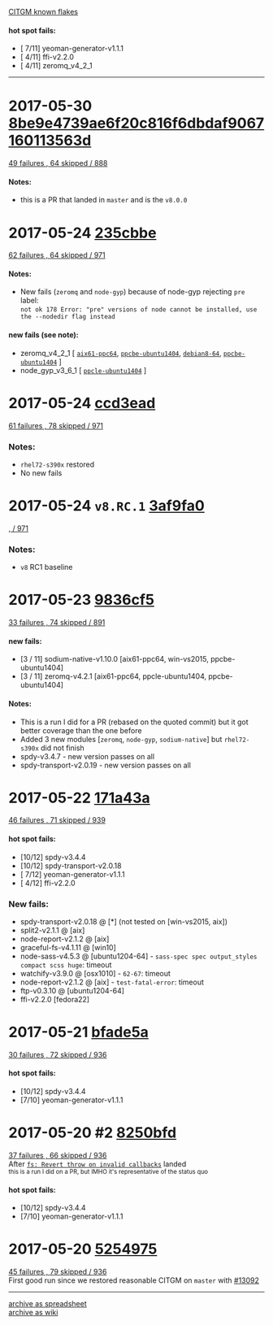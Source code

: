 [CITGM known flakes](https://github.com/nodejs/node/wiki/CITGM-know-flakes)

#### hot spot fails:
  * [ 7/11] yeoman-generator-v1.1.1
  * [ 4/11] ffi-v2.2.0
  * [ 4/11] zeromq_v4_2_1

---
# 2017-05-30 [8be9e4739ae6f20c816f6dbdaf9067160113563d](https://github.com/nodejs/node/commit/235cbbe4d8087ebd62dd9271a4d585458ffed45a)
  [49 failures , 64 skipped / 888](https://ci.nodejs.org/view/Node.js-citgm/job/citgm-smoker/847/testReport/)
  #### Notes:
  * this is a PR that landed in `master` and is the `v8.0.0`

# 2017-05-24 [235cbbe](https://github.com/nodejs/node/commit/235cbbe4d8087ebd62dd9271a4d585458ffed45a)
  [62 failures , 64 skipped / 971](https://ci.nodejs.org/view/Node.js-citgm/job/citgm-smoker/828/testReport/)
  #### Notes:
  * New fails (`zeromq` and `node-gyp`) because of node-gyp rejecting `pre` label:  
  `not ok 178 Error: "pre" versions of node cannot be installed, use the --nodedir flag instead`
  #### new fails (see note):
  * zeromq_v4_2_1 [ [`aix61-ppc64`](https://ci.nodejs.org/view/Node.js-citgm/job/citgm-smoker/828/nodes=aix61-ppc64/testReport/(root)/citgm/zeromq_v4_2_1/), [`ppcbe-ubuntu1404`](https://ci.nodejs.org/view/Node.js-citgm/job/citgm-smoker/828/nodes=ppcle-ubuntu1404/testReport/(root)/citgm/zeromq_v4_2_1/), [`debian8-64`](https://ci.nodejs.org/view/Node.js-citgm/job/citgm-smoker/828/nodes=debian8-64/testReport/(root)/citgm/zeromq_v4_2_1/), [`ppcbe-ubuntu1404`](https://ci.nodejs.org/view/Node.js-citgm/job/citgm-smoker/828/nodes=ppcbe-ubuntu1404/testReport/(root)/citgm/zeromq_v4_2_1/) ]
  * node_gyp_v3_6_1 [ [`ppcle-ubuntu1404`](https://ci.nodejs.org/view/Node.js-citgm/job/citgm-smoker/828/nodes=ppcle-ubuntu1404/testReport/(root)/citgm/node_gyp_v3_6_1/) ]

# 2017-05-24 [ccd3ead](https://github.com/nodejs/node/commit/ccd3eadbd7dae3a23d43bf490fa9d3019324370e)
  [61 failures , 78 skipped / 971](https://ci.nodejs.org/view/Node.js-citgm/job/citgm-smoker/826/testReport/)
  ### Notes:
  * `rhel72-s390x` restored
  * No new fails

# 2017-05-24 `v8.RC.1` [3af9fa0](https://github.com/nodejs/node/commit/3af9fa0490f45977898212816dad5656d28f109f)
  [, / 971](https://ci.nodejs.org/view/Node.js-citgm/job/citgm-smoker/827/testReport/)
  ### Notes:
  * `v8` RC1 baseline

# 2017-05-23 [9836cf5](https://github.com/nodejs/node/commit/9836cf571708a82396218957cacb3ed1ed468d05)
  [33 failures , 74 skipped / 891](https://ci.nodejs.org/view/Node.js-citgm/job/citgm-smoker/823/testReport/)  
  #### new fails:
  * [3 / 11] sodium-native-v1.10.0 [aix61-ppc64, win-vs2015, ppcbe-ubuntu1404]
  * [3 / 11] zeromq-v4.2.1 [aix61-ppc64, ppcle-ubuntu1404, ppcbe-ubuntu1404]
  #### Notes:
  * This is a run I did for a PR (rebased on the quoted commit) but it got better coverage than the one before
  * Added 3 new modules [`zeromq`, `node-gyp`, `sodium-native`] but `rhel72-s390x` did not finish
  * spdy-v3.4.7 - new version passes on all  
  * spdy-transport-v2.0.19 - new version passes on all  

# 2017-05-22 [171a43a](https://github.com/nodejs/node/commit/171a43a98685d5cca6710d2d6bf4d20008de3426)
  [46 failures , 71 skipped / 939](https://ci.nodejs.org/job/citgm-smoker/811/testReport/)
  #### hot spot fails:
  * [10/12] spdy-v3.4.4
  * [10/12] spdy-transport-v2.0.18
  * [ 7/12] yeoman-generator-v1.1.1
  * [ 4/12] ffi-v2.2.0
  ### New fails:
  * spdy-transport-v2.0.18 @ [*] (not tested on [win-vs2015, aix])
  * split2-v2.1.1 @ [aix]
  * node-report-v2.1.2 @ [aix]
  * graceful-fs-v4.1.11 @ [win10]
  * node-sass-v4.5.3 @ [ubuntu1204-64] - `sass-spec spec output_styles compact scss huge`: timeout
  * watchify-v3.9.0 @ [osx1010] - `62-67`: timeout
  * node-report-v2.1.2 @ [aix] - `test-fatal-error`: timeout
  * ftp-v0.3.10 @ [ubuntu1204-64]
  * ffi-v2.2.0 [fedora22]

# 2017-05-21 [bfade5a](https://github.com/nodejs/node/commit/bfade5aacd639fbac920647bf1ca4a6fb6df9e0d)
  [30 failures , 72 skipped / 936](https://ci.nodejs.org/view/Node.js-citgm/job/citgm-smoker/806/testReport/)  
  #### hot spot fails:
  * [10/12] spdy-v3.4.4
  * [7/10] yeoman-generator-v1.1.1

# 2017-05-20 #2 [8250bfd](https://github.com/nodejs/node/commit/8250bfd1e5188d5dada58aedf7a991e959d5eaa9)
  [37 failures , 66 skipped / 936](https://ci.nodejs.org/view/Node.js-citgm/job/citgm-smoker/805/testReport/)  
  After [`fs: Revert throw on invalid callbacks`](https://github.com/nodejs/node/pull/12976) landed  
  <sub>this is a run I did on a PR, but IMHO it's representative of the status quo</sub>
  #### hot spot fails:
  * [10/12] spdy-v3.4.4
  * [7/10] yeoman-generator-v1.1.1  

# 2017-05-20 [5254975](https://github.com/nodejs/node/commit/525497596a51ef2e6653b930ca525046d27c9fd5)
  [45 failures , 79 skipped / 936](https://ci.nodejs.org/view/Node.js-citgm/job/citgm-smoker/801/testReport/)  
  First good run since we restored reasonable CITGM on `master` with [#13092](https://github.com/nodejs/node/pull/13092)

---

[archive as spreadsheet](https://docs.google.com/spreadsheets/d/1VimEU1-gQ4aOIZxGGRqD8XVeriMUrM7nzBKgxxLQYlc/pubhtml)  
[archive as wiki](https://github.com/nodejs/node/wiki/CITGM-results-table)
